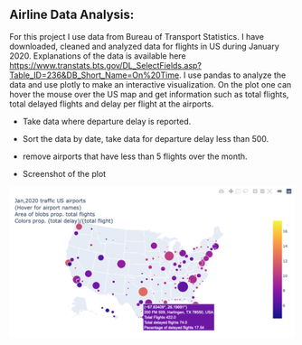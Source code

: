 ## Airline Data Analysis:

For this project I use data from Bureau of Transport Statistics. I have downloaded, cleaned and analyzed data for flights in US during January 2020. Explanations of the data is available here https://www.transtats.bts.gov/DL_SelectFields.asp?Table_ID=236&DB_Short_Name=On%20Time. I use pandas to analyze the data and use plotly to make an interactive visualization. On the plot one can hover the mouse over the US map and get information such as total flights, total delayed flights and delay per flight at the airports.  

- Take data where departure delay is reported. 
- Sort the data by date, take data for departure delay less than 500.
- remove airports that have less than 5 flights over the month.

- Screenshot of the plot

![](reports/airport_plot.png) 
